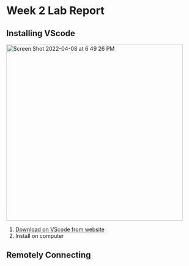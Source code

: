 # Week 2 Lab Report

## Installing VScode
<img width="461" alt="Screen Shot 2022-04-08 at 6 49 26 PM" src="https://user-images.githubusercontent.com/56412294/162551979-937047e8-6b48-4e6a-8667-a7e18cafa5f4.png">

1. [Download on VScode from website](https://code.visualstudio.com/)
2. Install on computer

## Remotely Connecting
